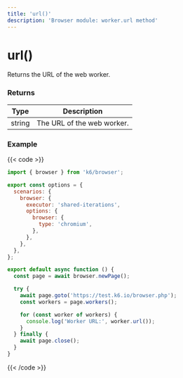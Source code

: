 ```yaml
---
title: 'url()'
description: 'Browser module: worker.url method'
---
```


# url()

Returns the URL of the web worker.

### Returns

| Type   | Description                |
| ------ | -------------------------- |
| string | The URL of the web worker. |

### Example

{{< code >}}

```javascript
import { browser } from 'k6/browser';

export const options = {
  scenarios: {
    browser: {
      executor: 'shared-iterations',
      options: {
        browser: {
          type: 'chromium',
        },
      },
    },
  },
};

export default async function () {
  const page = await browser.newPage();

  try {
    await page.goto('https://test.k6.io/browser.php');
    const workers = page.workers();

    for (const worker of workers) {
      console.log('Worker URL:', worker.url());
    }
  } finally {
    await page.close();
  }
}
```

{{< /code >}}
